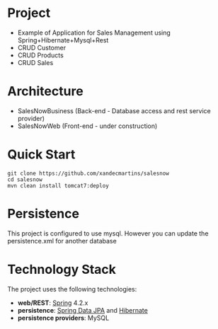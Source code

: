 # Project
- Example of Application for Sales Management using Spring+Hibernate+Mysql+Rest
- CRUD Customer
- CRUD Products
- CRUD Sales

#  Architecture
  - SalesNowBusiness (Back-end - Database access and rest service provider)
  - SalesNowWeb (Front-end - under construction)

# Quick Start
```
git clone https://github.com/xandecmartins/salesnow
cd salesnow
mvn clean install tomcat7:deploy
```

# Persistence
This project is configured to use mysql. However you can update the persistence.xml for another database

# Technology Stack
The project uses the following technologies: <br/>
- **web/REST**: [Spring](http://www.springsource.org/) 4.2.x <br/>
- **persistence**: [Spring Data JPA](http://www.springsource.org/spring-data/jpa) and [Hibernate](http://www.hibernate.org/) <br/>
- **persistence providers**: MySQL
